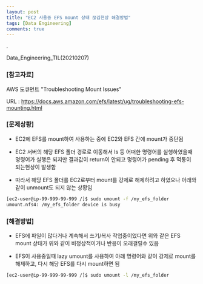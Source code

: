 ```yaml
---
layout: post
title: "EC2 사용중 EFS mount 상태 끊김현상 해결방법"
tags: [Data Engineering]
comments: true
---
```


.

Data_Engineering_TIL(20210207)

### [참고자료]

AWS 도큐먼트 "Troubleshooting Mount Issues"

URL : https://docs.aws.amazon.com/efs/latest/ug/troubleshooting-efs-mounting.html

### [문제상황]

- EC2에 EFS를 mount하여 사용하는 중에 EC2와 EFS 간에 mount가 중단됨


- EC2 서버의 해당 EFS 폴더 경로로 이동해서 ls 등 어떠한 명령어를 실행하였을때 명령어가 실행은 되지만 결과값이 return이 안되고 명령어가 pending 후 먹통이 되는현상이 발생함


- 따라서 해당 EFS 폴더를 EC2로부터 mount를 강제로 해제하려고 하였으나 아래와 같이 unmount도 되지 않는 상황임

```bash
[ec2-user@ip-99-999-99-999 /]$ sudo umount -f /my_efs_folder
umount.nfs4: /my_efs_folder device is busy
```

### [해결방법]

- EFS에 파일이 많다거나 계속해서 쓰기/복사 작업중이었다면 위와 같은 EFS mount 상태가 위와 같이 비정상적이거나 반응이 오래걸릴수 있음

- EFS이 사용중일때 lazy umount를 사용하여 아래 명령어와 같이 강제로 mount를 해제하고, 다시 해당 EFS를 다시 mount하면 됨

```bash
[ec2-user@ip-99-999-99-999 /]$ sudo umount -l /my_efs_folder
```